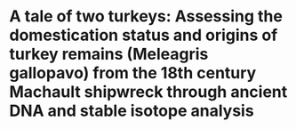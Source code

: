 # A tale of two turkeys: Assessing the domestication status and origins of turkey remains (Meleagris gallopavo) from the 18th century Machault shipwreck through ancient DNA and stable isotope analysis